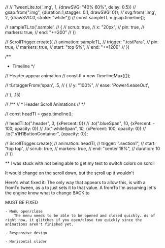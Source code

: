 // // TweenLite.to('.img', 1, {drawSVG: "40% 60%", delay: 0.5})
// gsap.from(".img", {duration:1,stagger: 0.1, drawSVG: 0});
// svg.from('.img', 2, {drawSVG:0, stroke: "white"})
// const sampleTL = gsap.timeline();

// sampleTL.to('.sample', 
// {
//     scrub: true,
//     x: "20px",
//     pin: true,
//     markers: true,
//     end: "+=200"
// })

// ScrollTrigger.create({
//     animation: sampleTL,
//     trigger: ".testPara",
//     pin: true,
//     markers: true,
//     start: "top 6%",
//     end: "+=1200"
// })

/**
 * Timeline
 */

// Header appear animation
// const tl = new TimelineMax({});

// tl.staggerFrom('span', .5, 
// {
//     y: "100%",
//     ease: 'Power4.easeOut',

// }, .15)


// /**
//  * Header Scroll Animations
//  */

// const headTl = gsap.timeline();

// headTl.to(".header", 3, {xPercent: 0})
//     .to(".blueSpan", 10,  {xPercent: - 100, opacity: 0})
//     .to(".whiteSpan", 10, {xPercent: 100, opacity: 0})
//     .to(".s1H1ButtonContainer", {opacity: 0});

// ScrollTrigger.create({
//     animation: headTl,
//     trigger: ".section1",
//     start: "top top",
//     scrub: true,
//     markers: true,
//     end: "center 18%",
//     duration: 10
// })

** I was stuck with not being able to get my text to switch colors on scroll

It would change on the scroll down, but the scroll up it wouldn't

Here's what fixed it:
    The only way that appears to allow this, is with a fromTo tween, as a to just sets it to that value. A fromTo I'm assuming let's the engine know what to change BACK to





MUST BE FIXED
~~~~~~~~~~~~
- Menu open/close
    The menu needs to be able to be opened and closed quickly. As of right now, it glitches if you open/close too quickly since the animations aren't finished yet.

- Responsive design

- Horizontal slider
    